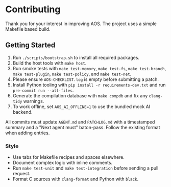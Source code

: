 # Contributing

Thank you for your interest in improving AOS. The project uses a simple Makefile based build.

## Getting Started

1. Run `./scripts/bootstrap.sh` to install all required packages.
2. Build the host tools with `make host`.
3. Run smoke tests with `make test-memory`, `make test-fs`, `make test-branch`, `make test-plugin`, `make test-policy`, and `make test-net`.
4. Please ensure `AOS-CHECKLIST.log` is empty before submitting a patch.
5. Install Python tooling with `pip install -r requirements-dev.txt` and run `pre-commit run --all-files`.
6. Generate the compilation database with `make compdb` and fix any `clang-tidy` warnings.
7. To work offline, set `AOS_AI_OFFLINE=1` to use the bundled mock AI backend.

All commits must update `AGENT.md` and `PATCHLOG.md` with a timestamped summary and a "Next agent must" baton-pass. Follow the existing format when adding entries.

### Style

- Use tabs for Makefile recipes and spaces elsewhere.
- Document complex logic with inline comments.
- Run `make test-unit` and `make test-integration` before sending a pull request.
- Format C sources with `clang-format` and Python with `black`.

